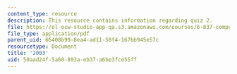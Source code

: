 ```yaml
---
content_type: resource
description: This resource contains information regarding quiz 2.
file: https://ol-ocw-studio-app-qa.s3.amazonaws.com/courses/6-837-computer-graphics-fall-2012/50aad24f5a60893aeb37a6be3fce55ff_MIT6_837F12_2003_qz_2.pdf
file_type: application/pdf
parent_uid: 66408b99-8ea4-ad11-58f4-167bb945e57c
resourcetype: Document
title: '2003'
uid: 50aad24f-5a60-893a-eb37-a6be3fce55ff
---
```

